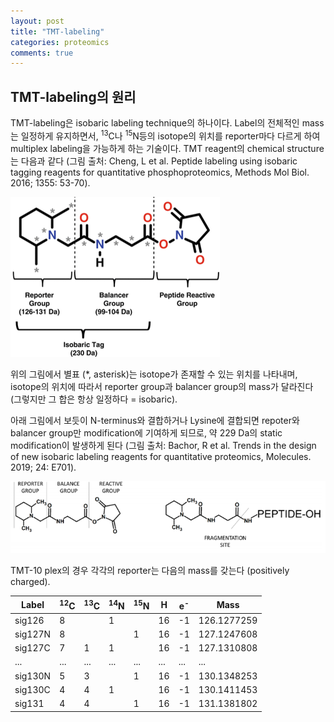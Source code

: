 ```yaml
---
layout: post
title: "TMT-labeling"
categories: proteomics
comments: true
---
```


## TMT-labeling의 원리
TMT-labeling은 isobaric labeling technique의 하나이다. 
Label의 전체적인 mass는 일정하게 유지하면서, <sup>13</sup>C나 <sup>15</sup>N등의 isotope의 위치를 reporter마다 다르게 하여 
multiplex labeling을 가능하게 하는 기술이다. TMT reagent의 chemical structure는 다음과 같다 
(그림 출처: Cheng, L et al. Peptide labeling using isobaric tagging reagents for quantitative phosphoproteomics, 
Methods Mol Biol. 2016; 1355: 53-70).

![TMTreporter](/assets/img/proteomics/tmt_reporter1.png)

위의 그림에서 별표 (*, asterisk)는 isotope가 존재할 수 있는 위치를 나타내며, isotope의 위치에 따라서 reporter group과 balancer group의
mass가 달라진다 (그렇지만 그 합은 항상 일정하다 = isobaric).

아래 그림에서 보듯이 N-terminus와 결합하거나 Lysine에 결합되면 repoter와 balancer group만 modification에 기여하게 되므로, 
약 229 Da의 static modification이 발생하게 된다 (그림 출처: Bachor, R et al. Trends in the design of new isobaric labeling reagents for quantitative proteomics, Molecules. 2019; 24: E701).

![TMTmodification](/assets/img/proteomics/tmt_reporter2.png)


TMT-10 plex의 경우 각각의 reporter는 다음의 mass를 갖는다 (positively charged).  

|Label|<sup>12</sup>C|<sup>13</sup>C|<sup>14</sup>N|<sup>15</sup>N|H|e<sup>-</sup>|Mass| 
|-----|--------------|--------------|--------------|--------------|-|-------------|----|  
|sig126|8||1||16|-1|126.1277259|  
|sig127N|8|||1|16|-1|127.1247608|  
|sig127C|7|1|1||16|-1|127.1310808|
|...|...|...|...|...|...|...|...|  
|sig130N|5|3||1|16|-1|130.1348253|  
|sig130C|4|4|1||16|-1|130.1411453|  
|sig131|4|4||1|16|-1|131.1381802|  
